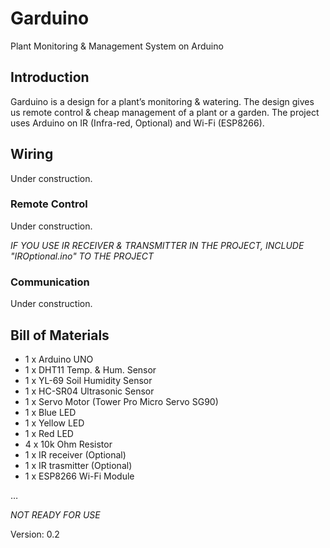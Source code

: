 # Garduino
Plant Monitoring &amp; Management System on Arduino

## Introduction

Garduino is a design for a plant’s monitoring & watering. The design gives us remote control & cheap management of a plant or a garden. The project uses Arduino on IR (Infra-red, Optional) and Wi-Fi (ESP8266).

## Wiring

Under construction.

### Remote Control

Under construction.

*IF YOU USE IR RECEIVER & TRANSMITTER IN THE PROJECT, INCLUDE "IROptional.ino" TO THE PROJECT*

### Communication

Under construction.


## Bill of Materials

* 1 x Arduino UNO
* 1 x DHT11 Temp. & Hum. Sensor
* 1 x YL-69 Soil Humidity Sensor
* 1 x HC-SR04 Ultrasonic Sensor
* 1 x Servo Motor (Tower Pro Micro Servo SG90)
* 1 x Blue LED
* 1 x Yellow LED
* 1 x Red LED
* 4 x 10k Ohm Resistor
* 1 x IR receiver (Optional)
* 1 x IR trasmitter (Optional)
* 1 x ESP8266 Wi-Fi Module

…



*NOT READY FOR USE*

Version: 0.2
